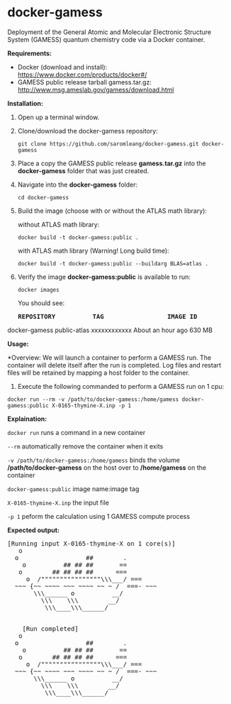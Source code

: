 # docker-gamess
Deployment of the General Atomic and Molecular Electronic Structure System (GAMESS) quantum chemistry code via a Docker container.

**Requirements:**
- Docker (download and install): https://www.docker.com/products/docker#/
- GAMESS public release tarball gamess.tar.gz: http://www.msg.ameslab.gov/gamess/download.html

**Installation:**

1. Open up a terminal window.
2. Clone/download the docker-gamess repository:

   ```
   git clone https://github.com/saromleang/docker-gamess.git docker-gamess
   ```
3. Place a copy the GAMESS public release **gamess.tar.gz** into the **docker-gamess** folder that was just created.
4. Navigate into the **docker-gamess** folder:

   ```
   cd docker-gamess
   ```
5. Build the image (choose with or without the ATLAS math library):

   without ATLAS math library:
   ```
   docker build -t docker-gamess:public .
   ```
   with ATLAS math library (Warning! Long build time):
   ```
   docker build -t docker-gamess:public --buildarg BLAS=atlas .
   ```
6. Verify the image **docker-gamess:public** is available to run:

   ```
   docker images
   ```
   You should see:

   <pre><strong>REPOSITORY          TAG                 IMAGE ID            CREATED             SIZE</strong>
docker-gamess       public-atlas        xxxxxxxxxxxx        About an hour ago   630 MB</pre>

**Usage:**

*Overview:
We will launch a container to perform a GAMESS run. The container will delete itself after the run is completed. Log files and restart files will be retained by mapping a host folder to the container.

1.  Execute the following commanded to perform a GAMESS run on 1 cpu:

  ```
  docker run --rm -v /path/to/docker-gamess:/home/gamess docker-gamess:public X-0165-thymine-X.inp -p 1
  ```
  
  **Explaination:**
  
  ```docker run``` runs a command in a new container
  
  ```--rm``` automatically remove the container when it exits
  
  ```-v /path/to/docker-gamess:/home/gamess``` binds the volume **/path/to/docker-gamess** on the host over to **/home/gamess** on the container
  
  ```docker-gamess:public``` image name:image tag
  
  ```X-0165-thymine-X.inp``` the input file
  
  ```-p 1``` peform the calculation using 1 GAMESS compute process
  
   **Expected output:**

   <pre>
[Running input X-0165-thymine-X on 1 core(s)]
   o
  o                  ##        .
    o          ## ## ##       ==
   o        ## ## ## ##      ===
     o  /""""""""""""""""\\\___/ ===
  ~~~ {~~ ~~~~ ~~~ ~~~~ ~~ ~ /  ===- ~~~
       \\\______ o          __/         
         \\\    \\\        __/          
          \\\____\\\______/             


    [Run completed]
   o
  o                  ##        .
    o          ## ## ##       ==
   o        ## ## ## ##      ===
     o  /""""""""""""""""\\\___/ ===
  ~~~ {~~ ~~~~ ~~~ ~~~~ ~~ ~ /  ===- ~~~
       \\\______ o          __/         
         \\\    \\\        __/          
          \\\____\\\______/             
   </pre>
  
